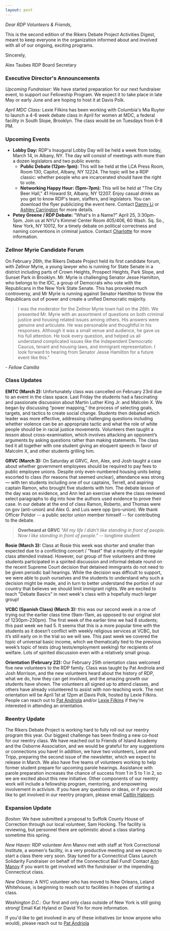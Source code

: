 ```yaml
---
layout: post
---
```

*Dear RDP Volunteers & Friends,*

This is the second edition of the Rikers Debate Project Activities Digest, meant to keep everyone in the organization informed about and involved with all of our ongoing, exciting programs.

Sincerely,

Alex Taubes
RDP Board Secretary

### Executive Director's Announcements

*Upcoming Fundraiser:* We have started preparation for our next fundraiser event, to support our Fellowship Program. We expect it to take place in late May or early June and are hoping to host it at Davis Polk.

*April MDC Class:* Lexie Filkins has been working with Columbia's Mia Ruyter to launch a 4-6 week debate class in April for women at MDC, a federal facility in South Slope, Brooklyn. The class would be on Tuesdays from 6-8 PM.

### Upcoming Events

* **Lobby Day:** RDP's Inaugural Lobby Day will be held a week from today, March 14, in Albany, NY. The day will consist of meetings with more than a dozen legislators and two public events:
  * **Public Debate (12pm-1pm):** This will be held at the LCA Press Room, Room 130, Capitol, Albany, NY 12224. The topic will be a RDP classic: whether people who are incarcerated should have the right to vote.
  * **Networking Happy Hour: (5pm-7pm):** This will be held at "The City Beer Hall," 41 Howard St, Albany, NY 12207. Enjoy casual drinks as you get to know RDP's team, staffers, and legislators.
You can download the flyer publicizing the event here. Contact [Danny Li](yl3261@columbia.edu) or [Ashley Carrington](ashleycarringonton52@gmail.com) for more details.
* **Petey Greene / RDP Debate:** "What's In a Name?" April 25, 3:30pm-5pm. Join us at NYU's Kimmel Center Room 405/406, 60 Wash. Sq. So., New York, NY 10012, for a timely debate on political correctness and naming conventions in criminal justice. Contact [Charlotte](cmk586@nyu.edu) for more information.

### Zellnor Myrie Candidate Forum

On February 26th, the Rikers Debate Project held its first candidate forum, with Zellnor Myrie, a young lawyer who is running for State Senate in a district including parts of Crown Heights, Prospect Heights, Park Slope, and Sunset Park in Brooklyn. Mr. Myrie is challenging Senator Jesse Hamilton, who belongs to the IDC, a group of Democrats who vote with the Republicans in the New York State Senate. This has provoked much controversy, and Mr Myrie is running against Senator Hamilton to throw the Republicans out of power and create a unified Democratic majority.

> I was the moderator for the Zellnor Myrie town hall on the 26th. 
> We presented Mr. Myrie with an assortment of questions on both criminal justice and housing related issues among others. 
> His answers were genuine and articulate. He was personable and thoughtful in his responses. 
> Although it was a small venue and audience, he gave us his full attention. 
> He took every question, and helped us all understand complicated issues like the Independent Democratic Caucus, tenant and housing laws, and immigrant representation. 
> I look forward to hearing from Senator Jesse Hamilton for a future event like this.”

*- Fellow Camilla*

### Class Updates

**EMTC (March 2):** Unfortunately class was cancelled on February 23rd due to an event in the class space. Last Friday the students had a fascinating and passionate discussion about Martin Luther King Jr. and Malcolm X. We began by discussing “power mapping,” the process of selecting goals, targets, and tactics to create social change. Students then debated which leader was more effective, addressing challenging questions including whether violence can be an appropriate tactic and what the role of white people should be in racial justice movements. Volunteers then taught a lesson about cross-examination, which involves attacking an opponent’s arguments by asking questions rather than making statements. The class tied it all together with one student giving an eloquent speech in favor of Malcolm X, and other students grilling him.

**GRVC (March 3):** On Saturday at GRVC, Ann, Alex, and Josh taught a case about whether government employees should be required to pay fees to public employee unions. Despite only even-numbered housing units being escorted to class (for reasons that seemed unclear), attendance was strong— with ten students including one of our captains, Terrell, and aspiring captain Ramon, who brought five students with him. The debate lesson of the day was on evidence, and Ann led an exercise where the class reviewed select paragraphs to dig into how the authors used evidence to prove their case. In our debate at the end of class Ramon, Roberto, and Thomas were on gov (anti-union) and Alex G. and Luis were opp (pro-union). We thank Officer Polidor -- a public sector union member himself -- for contributing to the debate. 

> **Overheard at GRVC**
> *"All my life I didn't like standing in front of people. Now I like standing in front of people."* -- longtime student

**Rosie (March 3):** Class at Rosie this week was shorter and smaller than expected due to a conflicting concert / "feast" that a majority of the regular class attended instead. However, our group of five volunteers and three students participated in a spirited discussion and informal debate round on the recent Supreme Court decision that detained immigrants do not need to be given periodic bail hearings. While the decision was difficult to support, we were able to push ourselves and the students to understand why such a decision might be made, and in turn to better understand the portion of our country that believes we should limit immigrant rights. We are excited to teach "Debate Basics" in next week's class with a hopefully much larger group!

**VCBC (Spanish Class) (March 3):** this was our second week in a row of trying out the earlier class time (9am-11am, as opposed to our original slot of 1230pm-230pm). The first week of the earlier time we had 8 students; this past week we had 5. It seems that this is a more popular time with the students as it doesn’t conflict with weekly religious services at VCBC, but it’s still early on in the trial so we will see. This past week we covered the topic of universal basic income, which we thematically tied to the previous week’s topic of tests (drug tests/employment seeking) for recipients of welfare. Lots of spirited discussion even with a relatively small group. 

**Orientation (February 22):** Our February 25th orientation class welcomed five new volunteers to the RDP family. Class was taught by Pat Andriola and Josh Morrison, and the new volunteers heard about the history of RDP, what we do, how they can get involved, and the amazing growth our students have shown. The volunteers all signed up to attend classes, and others have already volunteered to assist with non-teaching work. The next orientation will be April 1st at 12pm at Davis Polk, hosted by Lexie Filkins. People can reach out to [Pat Andriola](patrickandriola@gmail.com) and/or [Lexie Filkins](lexiefilkins@gmail.com) if they're interested in attending an orientation.

### Reentry Update

The Rikers Debate Project is working hard to fully roll out our reentry program this year. Our biggest challenge has been finding a new co-host for our reentry class. We have reached out to Friends of Island Academy and the Osborne Association, and we would be grateful for any suggestions or connections you have! In addition, we have two volunteers, Lexie and Tripp, preparing the second issue of the newsletter, which we expect to release in March. We also have five teams of volunteers working to help former student prepare for upcoming parole hearings. Assistance with parole preparation increases the chance of success from 1 in 5 to 1 in 2, so we are excited about this new initiative. Other components of our reentry work will include a fellowship program, mentoring, and empowering involvement in activism. If you have any questions or ideas, or if you would like to get involved in our reentry program, please email [Caitlin Halpern](caitlin.halpern@gmail.com).

### Expansion Update

*Boston:* We have submitted a proposal to Suffolk County House of Correction through our local volunteer, Sam Hocking. The facility is reviewing, but personnel there are optimistic about a class starting sometime this spring.

*New Haven:* RDP volunteer Ann Manov met with staff at York Correctional Institute, a women's facility, in a very productive meeting and we expect to start a class there very soon. Stay tuned for a Connecticut Class Launch Solidarity Fundraiser on behalf of the Connecticut Bail Fund! Contact [Ann Manov](ann.manov@yale.edu) if you want to get involved with the fundraiser or the impending Connecticut class.

*New Orleans:* A NYC volunteer who has moved to New Orleans, Leland Whitehouse, is beginning to reach out to facilities in hopes of starting a class.

*Washington D.C.:* Our first and only class outside of New York is still going strong! Email Kat Hyland or David Yin for more information.

If you'd like to get involved in any of these initiatives (or know anyone who would), please reach out to [Pat Andriola]( patrick.andriola@gmail.com)
